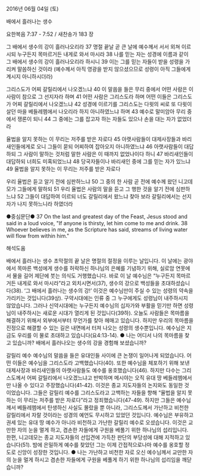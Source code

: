 2016년 06월 04일 (토)

배에서 흘러나는 생수



요한복음 7:37 - 7:52 / 새찬송가 183 장


그 배에서 생수의 강이 흘러나오리라 
37 명절 끝날 곧 큰 날에 예수께서 서서 외쳐 이르시되 누구든지 목마르거든 내게로 와서 마시라 38 나를 믿는 자는 성경에 이름과 같이 그 배에서 생수의 강이 흘러나오리라 하시니 39 이는 그를 믿는 자들이 받을 성령을 가리켜 말씀하신 것이라 (예수께서 아직 영광을 받지 않으셨으므로 성령이 아직 그들에게 계시지 아니하시더라) 

그리스도가 어찌 갈릴리에서 나오겠느냐
40 이 말씀을 들은 무리 중에서 어떤 사람은 이 사람이 참으로 그 선지자라 하며 41 어떤 사람은 그리스도라 하며 어떤 이들은 그리스도가 어찌 갈릴리에서 나오겠느냐 42 성경에 이르기를 그리스도는 다윗의 씨로 또 다윗이 살던 마을 베들레헴에서 나오리라 하지 아니하였느냐 하며 43 예수로 말미암아 무리 중에서 쟁론이 되니 
44 그 중에는 그를 잡고자 하는 자들도 있으나 손을 대는 자가 없었더라 

율법을 알지 못하는 이 무리는 저주를 받은 자로다
45 아랫사람들이 대제사장들과 바리새인들에게로 오니 그들이 묻되 어찌하여 잡아오지 아니하였느냐 46 아랫사람들이 대답하되 그 사람이 말하는 것처럼 말한 사람은 이 때까지 없었나이다 하니 47 바리새인들이 대답하되 너희도 미혹되었느냐 48 당국자들이나 바리새인 중에 그를 믿는 자가 있느냐 49 율법을 알지 못하는 이 무리는 저주를 받은 자로다 

우리 율법은 듣고 알기 전에 심판하느냐
50 그 중의 한 사람 곧 전에 예수께 왔던 니고데모가 그들에게 말하되 51 우리 율법은 사람의 말을 듣고 그 행한 것을 알기 전에 심판하느냐 52 그들이 대답하여 이르되 너도 갈릴리에서 왔느냐 찾아 보라 갈릴리에서는 선지자가 나지 못하느니라 하였더라

●중심문단● 37 On the last and greatest day of the Feast, Jesus stood and said in a loud voice, "If anyone is thirsty, let him come to me and drink. 38 Whoever believes in me, as the Scripture has said, streams of living water will flow from within him."

해석도움





배에서 흘러나는 생수 
초막절의 끝 날은 명절의 절정을 이루는 날입니다. 이 날에는 광야에서 목마른 백성에게 생수를 허락하신 하나님의 은혜를 기념하기 위해,  실로암 연못에서 물을 길어 제단에 붓는 의식도 거행했습니다. 바로 이 날 예수님은 “누구든지 목마르거든 내게로 와서 마시라”라고 외치시면서(37), 생수의 강으로 백성들을 초대하셨습니다(38). ‘그 배에서 흘러나는 생수의 강!’ 이것은 예수님만이 주실 수 있는 성령의 약속을 가리키는 것입니다(39상). 구약시대에는 인류 중 그 누구에게도 성령님이 내주하시지 않았습니다. 그러나 신약시대에는 누구든지 예수님의 십자가와 부활을 믿기만 하면 성령님이 내주하시는 새로운 시대가 열리게 된 것입니다(39하). 오늘도 사람들은 목마름을 해결하기 위해서 외부에서부터 무언가를 찾아 헤매고 있습니다. 하지만 우리의 목마름을 진정으로 해결할 수 있는 길은 내면에서 터져 나오는 성령의 생수뿐입니다. 예수님은 지금도 우리를 이 물로 초대하고 있습니다(요4:13-14).
● 나는 어디서 나의 목마름을 찾고 있습니까? 배에서 흘러나오는 생수의 강을 경험해 보셨습니까?

갈릴리 예수 
예수님의 말씀을 들은 유대인들 사이에 큰 논쟁이 일어나게 되었습니다. 어떤 이들은 예수님을 그리스도라 고백했습니다(40). 또한 예수님을 체포하기 위해 보낸 대제사장과 바리새인들의 아랫사람들도 예수를 옹호했습니다(46). 하지만 다수는 그리스도께서 어찌 갈릴리에서 나오겠느냐고 반박하며 메시야는 오직 유대 땅 베들레헴에서만 나올 수 있다고 주장했습니다(41-42). 이것은 종교 지도자들의 논지와도 동일한 것이었습니다. 그들은 갈릴리 예수를 그리스도라고 고백하는 자들을 향해 “율법을 알지 못하는 이 무리는 저주를 받은 자로다”라고 정죄했습니다(47-49). 하지만 그들은 예수님께서 베들레헴에서 탄생하신 사실도 몰랐을 뿐 아니라, 그리스도께서 가난하고 비천한 갈릴리에서 자랄 것이라는 성경의 예언도 무시하고 있었던 것입니다. 예수님은 부유하고 권세 있는 유대 땅 예수가 아니라 비천하고 가난한 갈릴리 예수로 오셨습니다. 이것은 교만한 자의 눈을 멀게 하고, 겸손한 자들에게 구원을 베풀기 위한 하나님의 섭리입니다. 한편, 니고데모는 종교 지도자들의 선입견에 가득찬 판단의 부당성에 대해  지적하고 있습니다(51). 밤에 은밀하게 예수를 찾았던 그는 이제 간접적으로나마 예수를 옹호할 정도로 신앙이 성장한 것입니다.
● 나는 가난하고 비천한 자로 오신 예수님께서 교만한 자의 눈을 멀게 하시고 겸손한 자들에게 구원을 베풀게 하기 위한 하나님의 섭리임을 깨닫습니까?